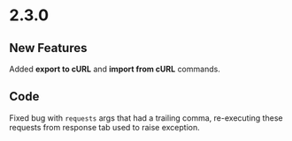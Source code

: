# 2.3.0

## New Features

Added **export to cURL** and **import from cURL** commands.

## Code

Fixed bug with `requests` args that had a trailing comma, re-executing these requests from response tab used to raise exception.
